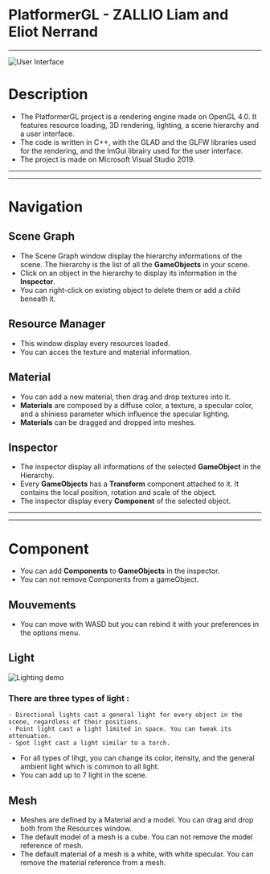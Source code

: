 # **PlatformerGL - ZALLIO Liam and Eliot Nerrand**
---
<img src="https://gitlabstudents.isartintra.com/projets/2021_gp_2026modernopengl_gp_2026modernopengl-gp1_zallio_l/-/raw/master/OpenGL/Resources/ScreenShots/UserInterface.PNG?inline=false" alt="User Interface">

# Description 

- The PlatformerGL project is a rendering engine made on OpenGL 4.0. It features resource loading, 3D rendering, lighting, a scene hierarchy and a user interface.
- The code is written in C++, with the GLAD and the GLFW libraries used for the rendering, and the ImGui librairy used for the user interface.
- The project is made on Microsoft Visual Studio 2019.
---
---

# Navigation 


## Scene Graph 
- The Scene Graph window display the hierarchy informations of the scene. The hierarchy is the list of all the **GameObjects** in your scene.
- Click on an object in the hierarchy to display its information in the **Inspector**.
- You can right-click on existing object to delete them or add a child beneath it.

## Resource Manager
- This window display every resources loaded.
- You can acces the texture and material information.

## Material
- You can add a new material, then drag and drop textures into it.
- **Materials** are composed by a diffuse color, a texture, a specular color, and a shiniess parameter which influence the specular lighting.
- **Materials** can be dragged and dropped into meshes.

## Inspector 
- The inspector display all informations of the selected **GameObject** in the Hierarchy.
- Every **GameObjects** has a **Transform** component attached to it. It contains the local position, rotation and scale of the object.
- The inspector display every **Component** of the selected object.

---
---
# Component
- You can add **Components** to **GameObjects** in the inspector.
- You can not remove Components from a gameObject.

## Mouvements
- You can move with WASD but you can rebind it  with your preferences in the options menu.

## Light

<img src="https://gitlabstudents.isartintra.com/projets/2021_gp_2026modernopengl_gp_2026modernopengl-gp1_zallio_l/-/raw/master/OpenGL/Resources/ScreenShots/Light.PNG?inline=false" alt="Lighting demo">

### There are three types of light :
    - Directional lights cast a general light for every object in the scene, regardless of their positions.
    - Point light cast a light limited in space. You can tweak its attenuation.
    - Spot light cast a light similar to a torch.

- For all types of lihgt, you can change its color, itensity, and the general ambient light which is common to all light.
- You can add up to 7 light in the scene.

## Mesh
- Meshes are defined by a Material and a model. You can drag and drop both from the Resources window.
- The default model of a mesh is a cube. You can not remove the model reference of mesh.
- The default material of a mesh is a white, with white specular. You can remove the material reference from a mesh.

